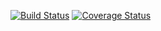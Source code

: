 [![Build Status](https://travis-ci.com/melgenek/realworld-akka.svg?branch=master)](https://travis-ci.com/melgenek/realworld-akka)
[![Coverage Status](https://coveralls.io/repos/github/melgenek/realworld-akka/badge.svg)](https://coveralls.io/github/melgenek/realworld-akka)
